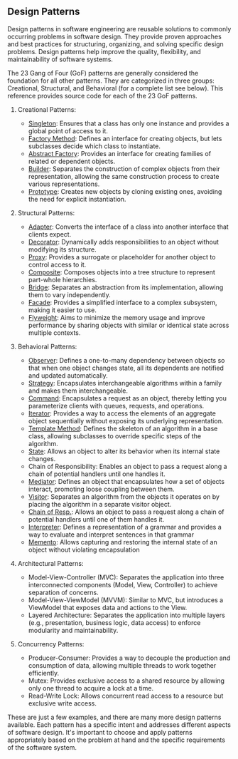 ## Design Patterns
Design patterns in software engineering are reusable solutions to commonly occurring problems in software design. They provide proven approaches and best practices for structuring, organizing, and solving specific design problems. Design patterns help improve the quality, flexibility, and maintainability of software systems.

The 23 Gang of Four (GoF) patterns are generally considered the foundation for all other patterns. They are categorized in three groups: Creational, Structural, and Behavioral (for a complete list see below). This reference provides source code for each of the 23 GoF patterns.

1. Creational Patterns:
    - [Singleton](singleton.md): Ensures that a class has only one instance and provides a global point of access to it.
    - [Factory Method](factory-method.md): Defines an interface for creating objects, but lets subclasses decide which class to instantiate.
    - [Abstract Factory](abstract-factory.md): Provides an interface for creating families of related or dependent objects.
    - [Builder](builder.md): Separates the construction of complex objects from their representation, allowing the same construction process to create various representations.
    - [Prototype](prototype.md): Creates new objects by cloning existing ones, avoiding the need for explicit instantiation.


2. Structural Patterns:
    - [Adapter](adapter.md): Converts the interface of a class into another interface that clients expect.
    - [Decorator](decorator.md): Dynamically adds responsibilities to an object without modifying its structure.
    - [Proxy](proxy.md): Provides a surrogate or placeholder for another object to control access to it.
    - [Composite](composite.md): Composes objects into a tree structure to represent part-whole hierarchies.
    - [Bridge](bridge.md): Separates an abstraction from its implementation, allowing them to vary independently.
    - [Facade](fascade.md): Provides a simplified interface to a complex subsystem, making it easier to use.
    - [Flyweight](flyweight.md): Aims to minimize the memory usage and improve performance by sharing objects with similar or identical state across multiple contexts.

3. Behavioral Patterns:
    - [Observer](observer.md): Defines a one-to-many dependency between objects so that when one object changes state, all its dependents are notified and updated automatically.
    - [Strategy](strategy.md): Encapsulates interchangeable algorithms within a family and makes them interchangeable.
    - [Command](command.md): Encapsulates a request as an object, thereby letting you parameterize clients with queues, requests, and operations.
    - [Iterator](iterator.md): Provides a way to access the elements of an aggregate object sequentially without exposing its underlying representation.
    - [Template Method](template-method.md): Defines the skeleton of an algorithm in a base class, allowing subclasses to override specific steps of the algorithm.
    - [State](state.md): Allows an object to alter its behavior when its internal state changes.
    - Chain of Responsibility: Enables an object to pass a request along a chain of potential handlers until one handles it.
    - [Mediator](mediator.md): Defines an object that encapsulates how a set of objects interact, promoting loose coupling between them.
    - [Visitor](visitor.md): Separates an algorithm from the objects it operates on by placing the algorithm in a separate visitor object.
    - [Chain of Resp.](chain-of-responsibility.md): Allows an object to pass a request along a chain of potential handlers until one of them handles it.
    - [Interpreter](interpreter.md): Defines a representation of a grammar and provides a way to evaluate and interpret sentences in that grammar
    - [Memento](memento.md): Allows capturing and restoring the internal state of an object without violating encapsulation

4. Architectural Patterns:
   - Model-View-Controller (MVC): Separates the application into three interconnected components (Model, View, Controller) to achieve separation of concerns.
   - Model-View-ViewModel (MVVM): Similar to MVC, but introduces a ViewModel that exposes data and actions to the View.
   - Layered Architecture: Separates the application into multiple layers (e.g., presentation, business logic, data access) to enforce modularity and maintainability.

5. Concurrency Patterns:
   - Producer-Consumer: Provides a way to decouple the production and consumption of data, allowing multiple threads to work together efficiently.
   - Mutex: Provides exclusive access to a shared resource by allowing only one thread to acquire a lock at a time.
   - Read-Write Lock: Allows concurrent read access to a resource but exclusive write access.

These are just a few examples, and there are many more design patterns available. Each pattern has a specific intent and addresses different aspects of software design. It's important to choose and apply patterns appropriately based on the problem at hand and the specific requirements of the software system.